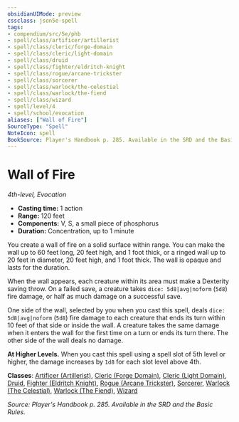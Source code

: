 ```yaml
---
obsidianUIMode: preview
cssclass: json5e-spell
tags:
- compendium/src/5e/phb
- spell/class/artificer/artillerist
- spell/class/cleric/forge-domain
- spell/class/cleric/light-domain
- spell/class/druid
- spell/class/fighter/eldritch-knight
- spell/class/rogue/arcane-trickster
- spell/class/sorcerer
- spell/class/warlock/the-celestial
- spell/class/warlock/the-fiend
- spell/class/wizard
- spell/level/4
- spell/school/evocation
aliases: ["Wall of Fire"]
SourceType: "Spell"
NoteIcon: spell
BookSource: Player's Handbook p. 285. Available in the SRD and the Basic Rules.
---
```

# Wall of Fire
*4th-level, Evocation*  

- **Casting time:** 1 action
- **Range:** 120 feet
- **Components:** V, S, a small piece of phosphorus
- **Duration:** Concentration, up to 1 minute

You create a wall of fire on a solid surface within range. You can make the wall up to 60 feet long, 20 feet high, and 1 foot thick, or a ringed wall up to 20 feet in diameter, 20 feet high, and 1 foot thick. The wall is opaque and lasts for the duration.

When the wall appears, each creature within its area must make a Dexterity saving throw. On a failed save, a creature takes `dice: 5d8|avg|noform` (`5d8`) fire damage, or half as much damage on a successful save.

One side of the wall, selected by you when you cast this spell, deals `dice: 5d8|avg|noform` (`5d8`) fire damage to each creature that ends its turn within 10 feet of that side or inside the wall. A creature takes the same damage when it enters the wall for the first time on a turn or ends its turn there. The other side of the wall deals no damage.

**At Higher Levels.** When you cast this spell using a spell slot of 5th level or higher, the damage increases by `1d8` for each slot level above 4th.

**Classes**: [Artificer (Artillerist)](/3-Mechanics/CLI/classes/artificer-artillerist-tce.md), [Cleric (Forge Domain)](/3-Mechanics/CLI/classes/cleric-forge-domain-xge.md), [Cleric (Light Domain)](/3-Mechanics/CLI/classes/cleric-light-domain.md), [Druid](/3-Mechanics/CLI/classes/druid.md), [Fighter (Eldritch Knight)](/3-Mechanics/CLI/classes/fighter-eldritch-knight.md), [Rogue (Arcane Trickster)](/3-Mechanics/CLI/classes/rogue-arcane-trickster.md), [Sorcerer](/3-Mechanics/CLI/classes/sorcerer.md), [Warlock (The Celestial)](/3-Mechanics/CLI/classes/warlock-the-celestial-xge.md), [Warlock (The Fiend)](/3-Mechanics/CLI/classes/warlock-the-fiend.md), [Wizard](/3-Mechanics/CLI/classes/wizard.md)

*Source: Player's Handbook p. 285. Available in the SRD and the Basic Rules.*